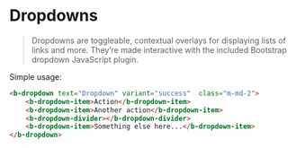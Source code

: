 # Dropdowns

> Dropdowns are toggleable, contextual overlays for displaying lists of links and more. They’re made interactive with the included Bootstrap dropdown JavaScript plugin.

Simple usage:
```html
<b-dropdown text="Dropdown" variant="success"  class="m-md-2">
    <b-dropdown-item>Action</b-dropdown-item>
    <b-dropdown-item>Another action</b-dropdown-item>
    <b-dropdown-divider></b-dropdown-divider>
    <b-dropdown-item>Something else here...</b-dropdown-item>
</b-dropdown>
```